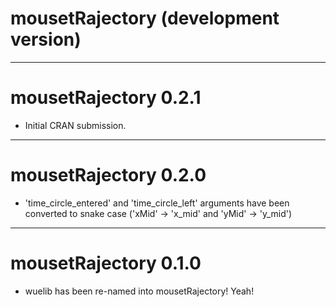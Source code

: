 # mousetRajectory (development version)

---

# mousetRajectory 0.2.1

* Initial CRAN submission.

---

# mousetRajectory 0.2.0

* 'time_circle_entered' and 'time_circle_left' arguments have been converted to snake case ('xMid' -> 'x_mid' and 'yMid' -> 'y_mid')

---

# mousetRajectory 0.1.0 

* wuelib has been re-named into mousetRajectory! Yeah!

